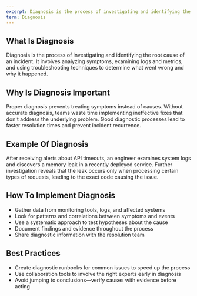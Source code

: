 ```yaml
---
excerpt: Diagnosis is the process of investigating and identifying the root cause of an incident.
term: Diagnosis
---
```

## What Is Diagnosis

Diagnosis is the process of investigating and identifying the root cause of an incident. It involves analyzing symptoms, examining logs and metrics, and using troubleshooting techniques to determine what went wrong and why it happened.

## Why Is Diagnosis Important

Proper diagnosis prevents treating symptoms instead of causes. Without accurate diagnosis, teams waste time implementing ineffective fixes that don't address the underlying problem. Good diagnostic processes lead to faster resolution times and prevent incident recurrence.

## Example Of Diagnosis

After receiving alerts about API timeouts, an engineer examines system logs and discovers a memory leak in a recently deployed service. Further investigation reveals that the leak occurs only when processing certain types of requests, leading to the exact code causing the issue.

## How To Implement Diagnosis

- Gather data from monitoring tools, logs, and affected systems
- Look for patterns and correlations between symptoms and events
- Use a systematic approach to test hypotheses about the cause
- Document findings and evidence throughout the process
- Share diagnostic information with the resolution team

## Best Practices

- Create diagnostic runbooks for common issues to speed up the process
- Use collaboration tools to involve the right experts early in diagnosis
- Avoid jumping to conclusions—verify causes with evidence before acting